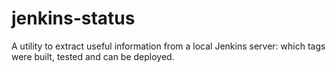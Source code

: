 # jenkins-status

A utility to extract useful information from a local Jenkins server: which tags were built, tested and can be deployed.
